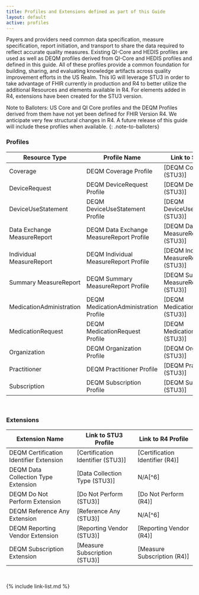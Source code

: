 ```yaml
---
title: Profiles and Extensions defined as part of this Guide
layout: default
active: profiles
---
```


   Payers and providers need common data specification, measure specification, report initiation, and transport to share the data required to reflect accurate quality measures. Existing QI-Core and HEDIS profiles are used as well as DEQM profiles derived from QI-Core and HEDIS profiles and defined in this guide. All of these profiles provide a common foundation for building, sharing, and evaluating knowledge artifacts across quality improvement efforts in the US Realm. This IG will leverage STU3 in order to take advantage of FHIR currently in production and R4 to better utilize the additional Resources and elements available in R4.  For elements added in R4, extensions have been created for the STU3 version.

Note to Balloters: US Core and QI Core profiles and the DEQM Profiles derived from them have
not yet been defined for FHIR Version R4.  We anticipate very few
structural changes in R4.  A future release of this guide will include
these profiles when available.
{: .note-to-balloters}

### Profiles

|Resource Type|Profile Name|Link to STU3 Profile|Link to R4 Profile|
|---|---|---|---|
|Coverage|DEQM Coverage Profile|[DEQM Coverage (STU3)]|[DEQM Coverage (R4)]||
|DeviceRequest|DEQM DeviceRequest Profile|[DEQM DeviceRequest (STU3)]|[DEQM DeviceRequest (R4)]|
|DeviceUseStatement|DEQM DeviceUseStatement Profile|[DEQM DeviceUseStatement (STU3)]|[DEQM DeviceUseStatement (R4)]|
|Data Exchange MeasureReport|DEQM Data Exchange MeasureReport Profile|[DEQM Data Exchange MeasureReport Profile (STU3)]|[DEQM Data Exchange MeasureReport Profile (R4)]|
|Individual MeasureReport|DEQM Individual MeasureReport Profile|[DEQM Individual MeasureReport Profile (STU3)]|[DEQM Individual MeasureReport Profile (R4)]|
|Summary MeasureReport|DEQM Summary MeasureReport Profile|[DEQM Summary MeasureReport Profile (STU3)]|[DEQM Summary MeasureReport Profile (R4)]|
|MedicationAdministration|DEQM MedicationAdministration Profile|[DEQM MedicationAdministration (STU3)]|[DEQM MedicationAdministration (R4)]|
|MedicationRequest|DEQM MedicationRequest Profile|[DEQM MedicationRequest (STU3)]|[DEQM MedicationRequest (R4)]|
|Organization|DEQM Organization Profile|[DEQM Organization (STU3)]|[DEQM Organization (R4)]|
|Practitioner|DEQM Practitioner Profile|[DEQM Practitioner (STU3)]|[DEQM Practitioner (R4)]|
|Subscription|DEQM Subscription Profile|[DEQM Subscription (STU3)]|[DEQM Subscription (R4)]|

<br />

### Extensions

|Extension Name|Link to STU3 Profile|Link to R4 Profile|
|---|---|---|
|DEQM Certification Identifier Extension|[Certification Identifier (STU3)]|[Certification Identifier (R4)]|
|DEQM Data Collection Type Extension|[Data Collection Type (STU3)]|N/A[^6]|
|DEQM Do Not Perform Extension|[Do Not Perform (STU3)]|[Do Not Perform (R4)]|
|DEQM Reference Any Extension|[Reference Any (STU3)]|N/A[^6]|
|DEQM Reporting Vendor Extension|[Reporting Vendor (STU3)]|[Reporting Vendor (R4)]|
|DEQM Subscription Extension|[Measure Subscription (STU3)]|[Measure Subscription (R4)]|

<br />

{% include link-list.md %}
